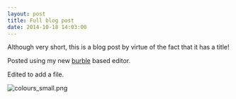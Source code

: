 ```yaml
---
layout: post
title: Full blog post
date: 2014-10-18 14:03:00
---
```

Although very short, this is a blog post by virtue of the fact that it has a title!

Posted using my new [burble][BURBLE] based editor.

[BURBLE]: https://github.com/MalphasWats/burble

Edited to add a file.

![colours_small.png](http://www.subdimension.co.uk/files/2014-10-18-Full-blog-post/colours_small.png)
